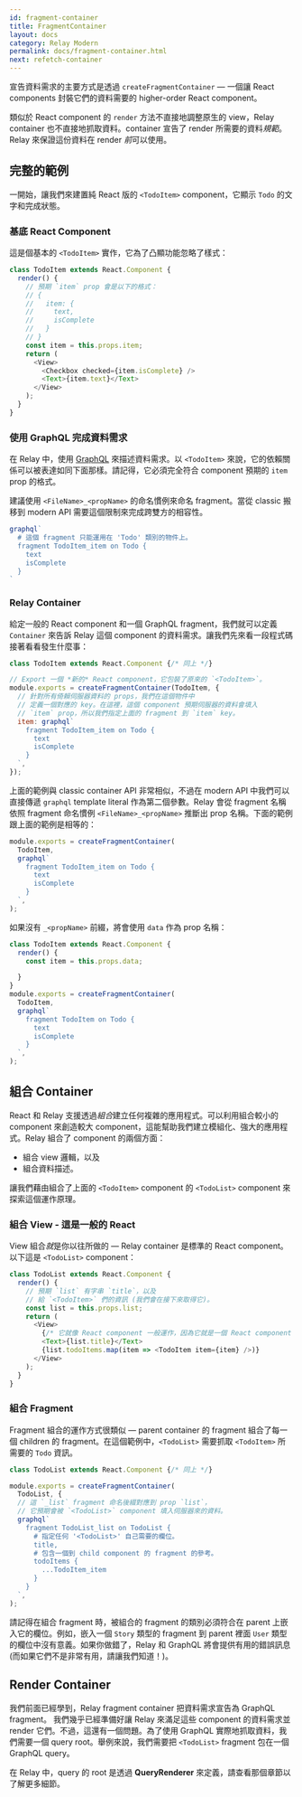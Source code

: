```yaml
---
id: fragment-container
title: FragmentContainer
layout: docs
category: Relay Modern
permalink: docs/fragment-container.html
next: refetch-container
---
```


宣告資料需求的主要方式是透過 `createFragmentContainer` — 一個讓 React components 封裝它們的資料需要的 higher-order React component。

類似於 React component 的 `render` 方法不直接地調整原生的 view，Relay container 也不直接地抓取資料。container 宣告了 render 所需要的資料*規範*。Relay 來保證這份資料在 render *前*可以使用。

## 完整的範例

一開始，讓我們來建置純 React 版的 `<TodoItem>` component，它顯示 `Todo` 的文字和完成狀態。

### 基底 React Component
這是個基本的 `<TodoItem>` 實作，它為了凸顯功能忽略了樣式：

```javascript
class TodoItem extends React.Component {
  render() {
    // 預期 `item` prop 會是以下的格式：
    // {
    //   item: {
    //     text,
    //     isComplete
    //   }
    // }
    const item = this.props.item;
    return (
      <View>
        <Checkbox checked={item.isComplete} />
        <Text>{item.text}</Text>
      </View>
    );
  }
}
```

### 使用 GraphQL 完成資料需求

在 Relay 中，使用 [GraphQL](https://github.com/facebook/graphql) 來描述資料需求。以 `<TodoItem>` 來說，它的依賴關係可以被表達如同下面那樣。請記得，它必須完全符合 component 預期的 `item` prop 的格式。

建議使用 `<FileName>_<propName>` 的命名慣例來命名 fragment。當從 classic 搬移到 modern API 需要這個限制來完成跨雙方的相容性。

```javascript
graphql`
  # 這個 fragment 只能運用在 'Todo' 類別的物件上。
  fragment TodoItem_item on Todo {
    text
    isComplete
  }
`
```

### Relay Container

給定一般的 React component 和一個 GraphQL fragment，我們就可以定義 `Container` 來告訴 Relay 這個 component 的資料需求。讓我們先來看一段程式碼接著看看發生什麼事：

```javascript
class TodoItem extends React.Component {/* 同上 */}

// Export 一個 *新的* React component，它包裝了原來的 `<TodoItem>`。
module.exports = createFragmentContainer(TodoItem, {
  // 針對所有倚賴伺服器資料的 props，我們在這個物件中
  // 定義一個對應的 key。在這裡，這個 component 預期伺服器的資料會填入
  // `item` prop，所以我們指定上面的 fragment 到 `item` key。
  item: graphql`
    fragment TodoItem_item on Todo {
      text
      isComplete
    }
  `,
});
```

上面的範例與 classic container API 非常相似，不過在 modern API 中我們可以直接傳遞 `graphql` template literal 作為第二個參數。Relay 會從 fragment 名稱依照 fragment 命名慣例 `<FileName>_<propName>` 推斷出 prop 名稱。下面的範例跟上面的範例是相等的：

```javascript
module.exports = createFragmentContainer(
  TodoItem,
  graphql`
    fragment TodoItem_item on Todo {
      text
      isComplete
    }
  `,
);
```

如果沒有 `_<propName>` 前綴，將會使用 `data` 作為 prop 名稱：

```javascript
class TodoItem extends React.Component {
  render() {
    const item = this.props.data;

  }
}
module.exports = createFragmentContainer(
  TodoItem,
  graphql`
    fragment TodoItem on Todo {
      text
      isComplete
    }
  `,
);
```

## 組合 Container

React 和 Relay 支援透過*組合*建立任何複雜的應用程式。可以利用組合較小的 component 來創造較大 component，這能幫助我們建立模組化、強大的應用程式。Relay 組合了 component 的兩個方面：

- 組合 view 邏輯，以及
- 組合資料描述。

讓我們藉由組合了上面的 `<TodoItem>` component 的 `<TodoList>` component 來探索這個運作原理。

### 組合 View - 這是一般的 React

View 組合*就*是你以往所做的 — Relay container 是標準的 React component。以下這是 `<TodoList>` component：

```javascript
class TodoList extends React.Component {
  render() {
    // 預期 `list` 有字串 `title`，以及
    // 給 `<TodoItem>` 們的資訊 (我們會在接下來取得它)。
    const list = this.props.list;
    return (
      <View>
        {/* 它就像 React component 一般運作，因為它就是一個 React component！ */}
        <Text>{list.title}</Text>
        {list.todoItems.map(item => <TodoItem item={item} />)}
      </View>
    );
  }
}
```

### 組合 Fragment

Fragment 組合的運作方式很類似 — parent container 的 fragment 組合了每一個 children 的 fragment。在這個範例中，`<TodoList>` 需要抓取 `<TodoItem>` 所需要的 `Todo` 資訊。

```javascript
class TodoList extends React.Component {/* 同上 */}

module.exports = createFragmentContainer(
  TodoList, {
  // 這 `_list` fragment 命名後綴對應到 prop `list`，
  // 它預期會被 `<TodoList>` component 填入伺服器來的資料。
  graphql`
    fragment TodoList_list on TodoList {
      # 指定任何 '<TodoList>' 自己需要的欄位。
      title,
      # 包含一個到 child component 的 fragment 的參考。
      todoItems {
        ...TodoItem_item
      }
    }
  `,
);
```

請記得在組合 fragment 時，被組合的 fragment 的類別必須符合在 parent 上嵌入它的欄位。例如，嵌入一個 `Story` 類型的 fragment 到 parent 裡面 `User` 類型的欄位中沒有意義。如果你做錯了，Relay 和 GraphQL 將會提供有用的錯誤訊息 (而如果它們不是非常有用，請讓我們知道！)。

## Render Container

我們前面已經學到，Relay fragment container 把資料需求宣告為 GraphQL fragment。
我們幾乎已經準備好讓 Relay 來滿足這些 component 的資料需求並 render 它們。不過，這還有一個問題。為了使用 GraphQL 實際地抓取資料，我們需要一個 query root。舉例來說，我們需要把 `<TodoList>` fragment 包在一個 GraphQL query。

在 Relay 中，query 的 root 是透過 **QueryRenderer** 來定義，請查看那個章節以了解更多細節。
